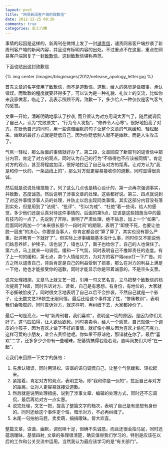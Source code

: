 ```yaml
---
layout: post
title: "网易新闻客户端的致歉信"
date: 2012-12-25 09:26
comments: true
categories: 乱七八糟
---
```


事情的起因是这样的，新周刊在微博上发了一封[谴责信](http://e.weibo.com/1653689003/zbf4E62OD)，谴责网易客户端抄袭了新周刊客户端的新闻内容，并且没有标明内容的出处。不过重点不在这里，重点在网易客户端回复了一封[致歉信](http://e.weibo.com/1974808274/zbhma7bdU)，这封致歉信堪称典范。

下面也贴出这封致歉信

{% img center /images/blogimages/2012/netease_apology_letter.jpg %}

<!-- more -->

首先文章的名字使用了致歉信，而不是道歉信。道歉，给人的感觉是做错事，承认错误。而致歉的程度就要轻得多了，可以认为是一种礼貌、礼仪上的交流，比如你来我家做客，临走了，我表示照顾不周，致歉一下，多少给人一种仅仅是客气客气的感觉。

文章一开始，清晰明确地承认了抄袭, 而且很认为对方用词太客气了，随后就调侃了自己人，认为“完败原文”，“行为令人发指”，“修养令人心寒”。很好地抬高了对方。在贬低自己的同时，用一些诙谐幽默的句子让整个文章的气氛缓和、轻松起来。幽默的最好方式就是贬低自己，因为你贬低别人就不是幽默，而是人生攻击了。

气氛一轻松，那么后面的事情就好办了。第二段，文章回应了新周刊的谴责信中部分内容，肯定了对方的观点，同时认为自己的行为“不值得也不应该被同情”。肯定对方的观点，甚至将程度加深，很好地拉近了自己与对方的距离。让对方认为“我是和你一伙的，一条战线上的”，那么对方就更容易接收你的道歉，同时显得很真诚。

然后就是说说处理措施了。列了这么几点也是精心设计的，第一点再次强调事实，并致歉，态度诚恳。然后说明了涉事文章的处理。这些都好说。第三、四点就说到了对这件事情涉事人员的处理，并防止以后出现同类事情。其实这部分内容没有落到实处，但是用到了“法规”、“批评”、“引以为戒”、“杜绝”着一些词，给人的感觉，多少他们还是认真对待这件事情的。后面的第5点，应该是这些措施当中的最有技巧的一点了。先说到了开除，表明了严肃处理，绝不姑息，加上一个“如果”，后面同时再加一个“未来很长那个一段时间”的期限，表明了“即使不死，也要让他脱一层皮”的决心。你要是当事人，你肯定都会说“算了算了，其实也没有那么严重，批评教育一下就好了”。但实际上涉事编辑基本没什么事，同时你又不能说他们姑息养奸，护犊子。话也说了，错也认了，面子也给你了，自己的人也保住了。第六点，马上就来一句调侃，缓和一下气氛，同时表明自己不推卸责任的态度。有了上一句的缓和，第七点，卖个人情给对方，为对方的客户端app打一下广告。对方之所以谴责自己，背后肯定是自己的利益受到了损害，那么在对方的利益上满足一下他，他也才能接受你的道歉，同时才能显示你是带着诚意的，不是空头支票。

说完处理措施，文章马上就文艺一把，引用一句文艺名言，立马把整个致歉信的档次提高了N级，同时告诉对方、读者，自己是有思想，有身份，有地位的，大家就不必撕破脸皮了。同时很文艺地表明了自己以后不会抄袭，不然自己就是一个影子，让无数文艺2B顿生无限同情。最后还给这个事件定了性，“惨痛教训”，表明我们会吸取的，同时告诉对方，就这样吧，再纠缠下去，大家都掉价了。

最后一句是亮点，一句“新周刊君，我们喜欢”，说明这一切的原因，是因为你们太好了。这马匹拍得，让人欲仙欲死。同时卖卖萌，给人一个感觉，自己就像一个调皮的小孩子，因为喜欢才做了不好的事情，就好像小朋友因为喜欢才偷吃巧克力。这样可爱的小朋友，谁会去责怪他呢。你如果不原谅他，那错就在你了。最后“喜欢”二字，还多多少少带有一些暧昧，把基情搞得若隐若现，直叫网友们大呼“在一起”。

让我们来回顾一下文字的脉络：

1. 先承认错误，同时用轻松、诙谐的语句调侃自己，让整个气氛缓和、轻松起来。
2. 紧接着，肯定对方的观点，表明立场，即“我和你是一伙的”，拉近自己与对方的距离，让对人更容易就接受道歉。
3. 然后就是说明处理措施，说到了涉事文章、编辑的处理方式，同时还不忘调侃，最后再给对方一点实惠。
4. 说完处理，文艺一把，提高了整篇文字的档次，表明了自己是有思想有身份的。同时还给这个事件定个性，暗示对方，不必再纠缠了。
5. 末尾一句拍拍马屁，卖卖萌，搞搞暧昧。皆大欢喜。

整篇文章，诙谐、幽默，调侃味十足，但确不失诚恳，而且还很会拍马屁，同时还蕴涵暧昧，基情四射, 文章的条理很清楚，确实值得我们学习的，特别是应该在以后的工作和公关交流中运用。当然我认为最应该学习的是“有关部门”。
